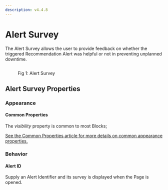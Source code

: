 ```yaml
---
description: v4.4.8
---
```


# Alert Survey

The Alert Survey allows the user to provide feedback on whether the triggered Recommendation Alert was helpful or not in preventing unplanned downtime.  &#x20;

<figure><img src="../../.gitbook/assets/alert-survey.png" alt=""><figcaption><p>Fig 1: Alert Survey</p></figcaption></figure>

## Alert Survey Properties

### Appearance

#### Common Properties

The _visibility_ property is common to most Blocks;

[See the Common Properties article for more details on common appearance properties.](../common-properties.md#appearance)

### Behavior

#### Alert ID

Supply an Alert Identifier and its survey is displayed when the Page is opened.
